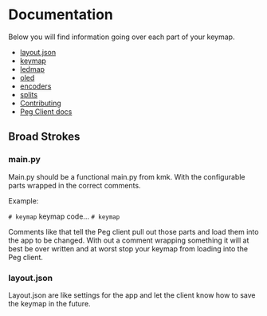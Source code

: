 # Documentation

Below you will find information going over each part of your keymap.

* [layout.json](./layout.md)
* [keymap](./keymap.md)
* [ledmap](./per-key-led.md)
* [oled](./oled.md)
* [encoders](./encoders.md)
* [splits](./split.md)
* [Contributing](./contributing.md)
* [Peg Client docs](./Peg_Client/README.md)

## Broad Strokes

### main.py

Main.py should be a functional main.py from kmk. With the configurable parts wrapped in the correct comments.

Example:

 `# keymap` keymap code... `# keymap`

Comments like that tell the Peg client pull out those parts and load them into the app to be changed.
With out  a comment wrapping something it will at best be over written and at worst stop your keymap from loading into the Peg client.

### layout.json

Layout.json are like settings for the app and let the client know how to save the keymap in the future.
